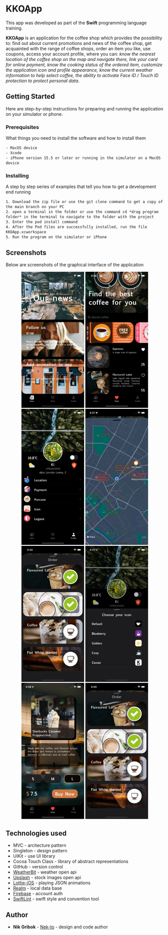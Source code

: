# KKOApp

This app was developed as part of the **Swift** programming language training.
  
**KKOApp** is an application for the coffee shop which provides the possibility to: find out about current promotions and news of the coffee shop, get acquainted with the range of coffee shops, order an item you like, use coupons, access your account profile, where you can: *know the nearest location of the coffee shop on the map and navigate there, link your card for online payment, know the cooking status of the ordered item, customize the application icon and profile appearance, know the current weather information to help select coffee, the ability to activate Face ID / Touch ID protection to protect personal data.*

## Getting Started

Here are step-by-step instructions for preparing and running the application on your simulator or phone.

### Prerequisites

What things you need to install the software and how to install them

```
- MacOS device
- Xcode
- iPhone version 15.5 or later or running in the simulator on a MacOS device
```

### Installing

A step by step series of examples that tell you how to get a development end running

```
1. Download the zip file or use the git clone command to get a copy of the main branch on your PC
2. open a terminal in the folder or use the command cd *drag program folder* in the terminal to navigate to the folder with the project
3. Enter the pod install command
4. After the Pod files are successfully installed, run the file KKOApp.xcworkspace
5. Run the program on the simulator or iPhone
```

## Screenshots
Below are screenshots of the graphical interface of the application

<p align="center">
  <img src="https://github.com/nek-to/KKOApp/blob/main/Screenshots/Simulator%20Screen%20Shot%20-%20iPhone%2012%20Pro%20-%202022-09-11%20at%2016.36.34.png" width="200" >
  <img src="https://github.com/nek-to/KKOApp/blob/main/Screenshots/Simulator%20Screen%20Shot%20-%20iPhone%2012%20Pro%20-%202022-09-11%20at%2016.36.39.png" width="200" >
  <img src="https://github.com/nek-to/KKOApp/blob/main/Screenshots/Simulator%20Screen%20Shot%20-%20iPhone%2012%20Pro%20-%202022-09-11%20at%2016.37.19.png" width="200" >
  <img src="https://github.com/nek-to/KKOApp/blob/main/Screenshots/Simulator%20Screen%20Shot%20-%20iPhone%2012%20Pro%20-%202022-09-11%20at%2016.37.28.png" width="200" >
  <img src="https://github.com/nek-to/KKOApp/blob/main/Screenshots/Simulator%20Screen%20Shot%20-%20iPhone%2012%20Pro%20-%202022-09-11%20at%2016.40.23.png" width="200" >
  <img src="https://github.com/nek-to/KKOApp/blob/main/Screenshots/Simulator%20Screen%20Shot%20-%20iPhone%2012%20Pro%20-%202022-09-11%20at%2016.37.48.png" width="200" >
  <img src="https://github.com/nek-to/KKOApp/blob/main/Screenshots/Simulator%20Screen%20Shot%20-%20iPhone%2012%20Pro%20-%202022-09-11%20at%2016.38.15.png" width="200" >
  <img src="https://github.com/nek-to/KKOApp/blob/main/Screenshots/Simulator%20Screen%20Shot%20-%20iPhone%2012%20Pro%20-%202022-09-11%20at%2016.40.23.png" width="200" >
</p>


## Technologies used

* MVC - arcitecture pattern
* Singleton - design pattern
* UIKit - use UI library
* Сocoa Touch Class - library of abstract representations
* GitHub - version control
* [WeatherBit](https://www.weatherbit.io/api) - weather open api
* [Upslash](https://unsplash.com/developers) - stock images open api
* [Lottie-iOS](https://github.com/airbnb/lottie-ios) - playing JSON animations
* [Realm](https://github.com/realm/realm-swift) - local data base
* [Firebase](https://firebase.google.com/docs/auth/ios/start) - account auth
* [SwiftLint](https://github.com/realm/SwiftLint)  - swift style and convention tool 

## Author

* **Nik Gribok** - [Nek-to](https://github.com/nek-to) - design and code author
